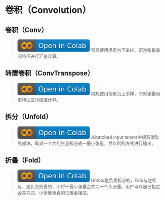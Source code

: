 # 卷积（Convolution）
## 卷积（Conv）
> [![](/imgs/colab-badge.svg)](https://colab.research.google.com/github/itmorn/AI.handbook/blob/main/DL/module/Convolution/Conv.ipynb)  常规使用场景为下采样，即对张量局部特征进行汇总计算。    

## 转置卷积（ConvTranspose）
> [![](/imgs/colab-badge.svg)](https://colab.research.google.com/github/itmorn/AI.handbook/blob/main/DL/module/Convolution/ConvTranspose.ipynb)  常规使用场景为上采样，即对张量局部特征进行插值计算。    

## 拆分（Unfold）
> [![](/imgs/colab-badge.svg)](https://colab.research.google.com/github/itmorn/AI.handbook/blob/main/DL/module/Convolution/Unford.ipynb) 从batched input tensor中提取滑动局部块，即对一个大的张量拆分成一叠小张量，并以列的方式进行输出。   

## 折叠（Fold）
> [![](/imgs/colab-badge.svg)](https://colab.research.google.com/github/itmorn/AI.handbook/blob/main/DL/module/Convolution/Ford.ipynb) Unfold是负责拆分的，Fold与之相反，是负责折叠的，即将一叠小张量合并为一个大张量。用户可以自己指定合并方式，小张量重叠的位置会相加。   
